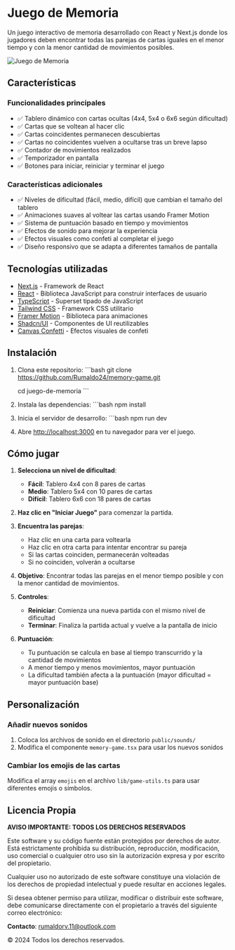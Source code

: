 
# Juego de Memoria

Un juego interactivo de memoria desarrollado con React y Next.js donde los jugadores deben encontrar todas las parejas de cartas iguales en el menor tiempo y con la menor cantidad de movimientos posibles.

![Juego de Memoria](https://hebbkx1anhila5yf.public.blob.vercel-storage.com/image-HGnmRY8NnSBkN7HZy5J2ASUgs5NuHX.png)

## Características

### Funcionalidades principales

- ✅ Tablero dinámico con cartas ocultas (4x4, 5x4 o 6x6 según dificultad)
- ✅ Cartas que se voltean al hacer clic
- ✅ Cartas coincidentes permanecen descubiertas
- ✅ Cartas no coincidentes vuelven a ocultarse tras un breve lapso
- ✅ Contador de movimientos realizados
- ✅ Temporizador en pantalla
- ✅ Botones para iniciar, reiniciar y terminar el juego

### Características adicionales

- ✅ Niveles de dificultad (fácil, medio, difícil) que cambian el tamaño del tablero
- ✅ Animaciones suaves al voltear las cartas usando Framer Motion
- ✅ Sistema de puntuación basado en tiempo y movimientos
- ✅ Efectos de sonido para mejorar la experiencia
- ✅ Efectos visuales como confeti al completar el juego
- ✅ Diseño responsivo que se adapta a diferentes tamaños de pantalla

## Tecnologías utilizadas

- [Next.js](https://nextjs.org/) - Framework de React
- [React](https://reactjs.org/) - Biblioteca JavaScript para construir interfaces de usuario
- [TypeScript](https://www.typescriptlang.org/) - Superset tipado de JavaScript
- [Tailwind CSS](https://tailwindcss.com/) - Framework CSS utilitario
- [Framer Motion](https://www.framer.com/motion/) - Biblioteca para animaciones
- [Shadcn/UI](https://ui.shadcn.com/) - Componentes de UI reutilizables
- [Canvas Confetti](https://www.npmjs.com/package/canvas-confetti) - Efectos visuales de confeti

## Instalación

1. Clona este repositorio:
   \`\`\`bash
   git clone <https://github.com/Rumaldo24/memory-game.git>

   cd juego-de-memoria
   \`\`\`

2. Instala las dependencias:
   \`\`\`bash
   npm install

3. Inicia el servidor de desarrollo:
   \`\`\`bash
   npm run dev

4. Abre [http://localhost:3000](http://localhost:3000) en tu navegador para ver el juego.

## Cómo jugar

1. **Selecciona un nivel de dificultad**:
   - **Fácil**: Tablero 4x4 con 8 pares de cartas
   - **Medio**: Tablero 5x4 con 10 pares de cartas
   - **Difícil**: Tablero 6x6 con 18 pares de cartas

2. **Haz clic en "Iniciar Juego"** para comenzar la partida.

3. **Encuentra las parejas**:
   - Haz clic en una carta para voltearla
   - Haz clic en otra carta para intentar encontrar su pareja
   - Si las cartas coinciden, permanecerán volteadas
   - Si no coinciden, volverán a ocultarse

4. **Objetivo**: Encontrar todas las parejas en el menor tiempo posible y con la menor cantidad de movimientos.

5. **Controles**:
   - **Reiniciar**: Comienza una nueva partida con el mismo nivel de dificultad
   - **Terminar**: Finaliza la partida actual y vuelve a la pantalla de inicio

6. **Puntuación**:
   - Tu puntuación se calcula en base al tiempo transcurrido y la cantidad de movimientos
   - A menor tiempo y menos movimientos, mayor puntuación
   - La dificultad también afecta a la puntuación (mayor dificultad = mayor puntuación base)

## Personalización

### Añadir nuevos sonidos

1. Coloca los archivos de sonido en el directorio `public/sounds/`
2. Modifica el componente `memory-game.tsx` para usar los nuevos sonidos

### Cambiar los emojis de las cartas

Modifica el array `emojis` en el archivo `lib/game-utils.ts` para usar diferentes emojis o símbolos.

## Licencia Propia

**AVISO IMPORTANTE: TODOS LOS DERECHOS RESERVADOS**

Este software y su código fuente están protegidos por derechos de autor. Está estrictamente prohibida su distribución, reproducción, modificación, uso comercial o cualquier otro uso sin la autorización expresa y por escrito del propietario.

Cualquier uso no autorizado de este software constituye una violación de los derechos de propiedad intelectual y puede resultar en acciones legales.

Si desea obtener permiso para utilizar, modificar o distribuir este software, debe comunicarse directamente con el propietario a través del siguiente correo electrónico:

**Contacto**: <rumaldorv.11@outlook.com>

© 2024 Todos los derechos reservados.
